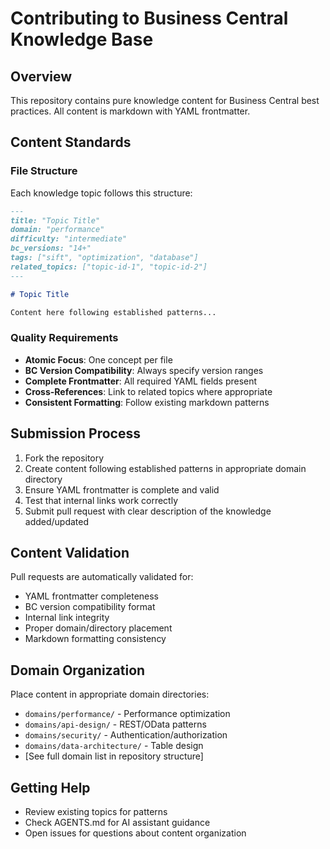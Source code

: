 # Contributing to Business Central Knowledge Base

## Overview
This repository contains pure knowledge content for Business Central best practices. All content is markdown with YAML frontmatter.

## Content Standards

### File Structure
Each knowledge topic follows this structure:
```markdown
---
title: "Topic Title"
domain: "performance"
difficulty: "intermediate"
bc_versions: "14+"
tags: ["sift", "optimization", "database"]
related_topics: ["topic-id-1", "topic-id-2"]
---

# Topic Title

Content here following established patterns...
```

### Quality Requirements
- **Atomic Focus**: One concept per file
- **BC Version Compatibility**: Always specify version ranges
- **Complete Frontmatter**: All required YAML fields present
- **Cross-References**: Link to related topics where appropriate
- **Consistent Formatting**: Follow existing markdown patterns

## Submission Process
1. Fork the repository
2. Create content following established patterns in appropriate domain directory
3. Ensure YAML frontmatter is complete and valid
4. Test that internal links work correctly
5. Submit pull request with clear description of the knowledge added/updated

## Content Validation
Pull requests are automatically validated for:
- YAML frontmatter completeness
- BC version compatibility format
- Internal link integrity
- Proper domain/directory placement
- Markdown formatting consistency

## Domain Organization
Place content in appropriate domain directories:
- `domains/performance/` - Performance optimization
- `domains/api-design/` - REST/OData patterns
- `domains/security/` - Authentication/authorization
- `domains/data-architecture/` - Table design
- [See full domain list in repository structure]

## Getting Help
- Review existing topics for patterns
- Check AGENTS.md for AI assistant guidance
- Open issues for questions about content organization